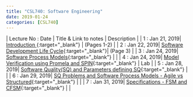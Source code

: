 ```yaml
---
title: "CSL740: Software Engineering"
date: 2019-01-24
categories: [CSL740]
---
```


| Lecture No : Date | Title & Link to notes | Description |
| 1 : Jan 21, 2019| [Introduction                ][1]{:target="_blank"}  |  (Pages 1-2)   |
| 2 : Jan 22, 2019| [Software Development Life Cycle][2]{:target="_blank"}|  (Page 3)     |
| 3 : Jan 24, 2019| [Software Process Models][3]{:target="_blank"}        |               |
| 4 : Jan 24, 2019| [Model Verification using Promela and SPIN][4]{:target="_blank"}  | Lab |
| 5 : Jan 28, 2019| [Software Quality(SQ) and Parameters defining SQ][5]{:target="_blank"}  |   |
| 6 : Jan 29, 2019| [SQ Problems and Software Process Models - Agile vs Structured][6]{:target="_blank"}  |   |
| 7 : Jan 31, 2019| [Specifications - FSM and CFSM][7]{:target="_blank"}  |   |


[1]: https://drive.google.com/file/d/1mMbzO34ghbWerAJ9umq2_dTjzqMaB4Ug/view?usp=sharing
[2]: https://drive.google.com/file/d/1mMbzO34ghbWerAJ9umq2_dTjzqMaB4Ug/view?usp=sharing
[3]: https://drive.google.com/file/d/1uKxQ12tdH0F7kHNkiPjdKUysxeY_nQ27/view?usp=sharing
[4]: https://drive.google.com/file/d/1lf-nc1DwdHhX2bE9sLzHhDn7pAEspgV7/view?usp=sharing
[5]: https://drive.google.com/file/d/1ym-5na94b7elka7YPb0tlPp4UDO0QmuE/view?usp=sharing
[6]: https://drive.google.com/file/d/1VhTwe68NyDtA_csq18yNgDGSCWhvQj-y/view?usp=sharing
[7]: https://drive.google.com/file/d/1HMxGVqEHfCNofjiDc5gfRpNebyzN3ieX/view?usp=sharing